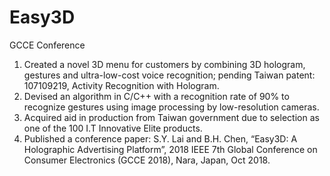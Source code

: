 # Easy3D
GCCE Conference
1.	Created a novel 3D menu for customers by combining 3D hologram, gestures and ultra-low-cost voice recognition; pending Taiwan patent: 107109219, Activity Recognition with Hologram.
2.	Devised an algorithm in C/C++ with a recognition rate of 90% to recognize gestures using image processing by low-resolution cameras.
3.	Acquired aid in production from Taiwan government due to selection as one of the 100 I.T Innovative Elite products.
4.	Published a conference paper: S.Y. Lai and B.H. Chen, “Easy3D: A Holographic Advertising Platform”, 2018 IEEE 7th Global Conference on Consumer Electronics (GCCE 2018), Nara, Japan, Oct 2018.
